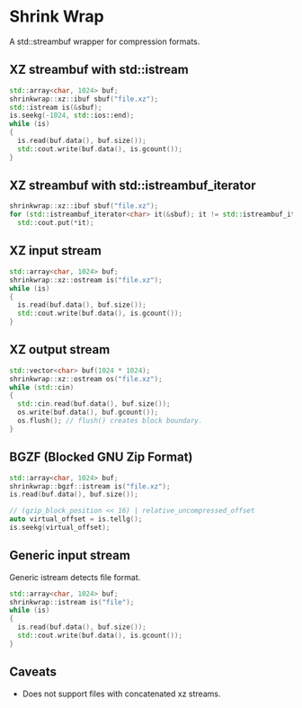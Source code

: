 # Shrink Wrap
A std::streambuf wrapper for compression formats.

## XZ streambuf with std::istream
```c++
std::array<char, 1024> buf;
shrinkwrap::xz::ibuf sbuf("file.xz");
std::istream is(&sbuf);
is.seekg(-1024, std::ios::end);
while (is)
{
  is.read(buf.data(), buf.size());
  std::cout.write(buf.data(), is.gcount());
}
```
## XZ streambuf with std::istreambuf_iterator
```c++
shrinkwrap::xz::ibuf sbuf("file.xz");
for (std::istreambuf_iterator<char> it(&sbuf); it != std::istreambuf_iterator<char>{}; ++it)
  std::cout.put(*it);
```

## XZ input stream 
```c++
std::array<char, 1024> buf;
shrinkwrap::xz::ostream is("file.xz");
while (is)
{
  is.read(buf.data(), buf.size());
  std::cout.write(buf.data(), is.gcount());
}
```

## XZ output stream 
```c++
std::vector<char> buf(1024 * 1024);
shrinkwrap::xz::ostream os("file.xz");
while (std::cin)
{
  std::cin.read(buf.data(), buf.size());
  os.write(buf.data(), buf.gcount());
  os.flush(); // flush() creates block boundary.
}
```

## BGZF (Blocked GNU Zip Format)  
```c++
std::array<char, 1024> buf;
shrinkwrap::bgzf::istream is("file.xz");
is.read(buf.data(), buf.size());

// (gzip_block_position << 16) | relative_uncompressed_offset
auto virtual_offset = is.tellg();
is.seekg(virtual_offset);
```

## Generic input stream
Generic istream detects file format.
```c++
std::array<char, 1024> buf;
shrinkwrap::istream is("file");
while (is)
{
  is.read(buf.data(), buf.size());
  std::cout.write(buf.data(), is.gcount());
}
```

## Caveats
* Does not support files with concatenated xz streams.
